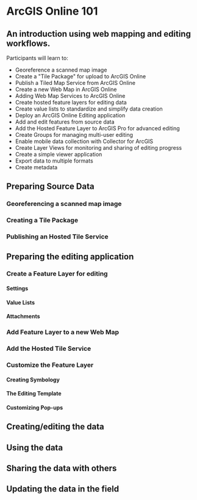 # ArcGIS Online 101

## An introduction using web mapping and editing workflows. 

Participants will learn to:  

* Georeference a scanned map image
* Create a "Tile Package" for upload to ArcGIS Online
* Publish a Tiled Map Service from ArcGIS Online
* Create a new Web Map in ArcGIS Online
* Adding Web Map Services to ArcGIS Online
* Create hosted feature layers for editing data
* Create value lists to standardize and simplify data creation
* Deploy an ArcGIS Online Editing application
* Add and edit features from source data
* Add the Hosted Feature Layer to ArcGIS Pro for advanced editing
* Create Groups for managing multi-user editing
* Enable mobile data collection with Collector for ArcGIS
* Create Layer Views for monitoring and sharing of editing progress
* Create a simple viewer application
* Export data to multiple formats
* Create metadata


## Preparing Source Data

### Georeferencing a scanned map image

### Creating a Tile Package

### Publishing an Hosted Tile Service

## Preparing the editing application

### Create a Feature Layer for editing  

#### Settings
#### Value Lists
#### Attachments

### Add Feature Layer to a new Web Map  

### Add the Hosted Tile Service  

### Customize the Feature Layer  

#### Creating Symbology
#### The Editing Template
#### Customizing Pop-ups

## Creating/editing the data

## Using the data

## Sharing the data with others

## Updating the data in the field







